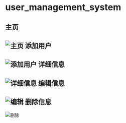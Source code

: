 # user_management_system
主页
------
![主页](https://github.com/Juhnanny/user_management_system/blob/master/user_management_system/demo/%E4%B8%BB%E9%A1%B5.png '主页')
添加用户
------
![添加用户](https://github.com/Juhnanny/user_management_system/blob/master/user_management_system/demo/%E4%B8%BB%E9%A1%B5.png '添加用户')
详细信息
------
![详细信息](https://github.com/Juhnanny/user_management_system/blob/master/user_management_system/demo/%E8%AF%A6%E6%83%85.png '详情')
编辑信息
------
![编辑](https://github.com/Juhnanny/user_management_system/blob/master/user_management_system/demo/%E7%BC%96%E8%BE%91.png '编辑')
删除信息
------
![删除](https://github.com/Juhnanny/user_management_system/blob/master/user_management_system/demo/%E7%BC%96%E8%BE%91.png '删除')
